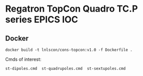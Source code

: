 # Regatron TopCon Quadro TC.P series EPICS IOC

## Docker
```
docker build -t lnlscon/cons-topcon:v1.0 -f Dockerfile .
```
Cmds of interest:
```
st-dipoles.cmd  st-quadrupoles.cmd  st-sextupoles.cmd
```

